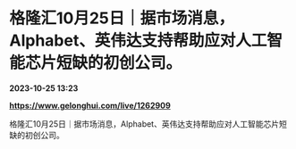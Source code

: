 # 格隆汇10月25日｜据市场消息，Alphabet、英伟达支持帮助应对人工智能芯片短缺的初创公司。

**2023-10-25 13:23**

**https://www.gelonghui.com/live/1262909**

格隆汇10月25日｜据市场消息，Alphabet、英伟达支持帮助应对人工智能芯片短缺的初创公司。